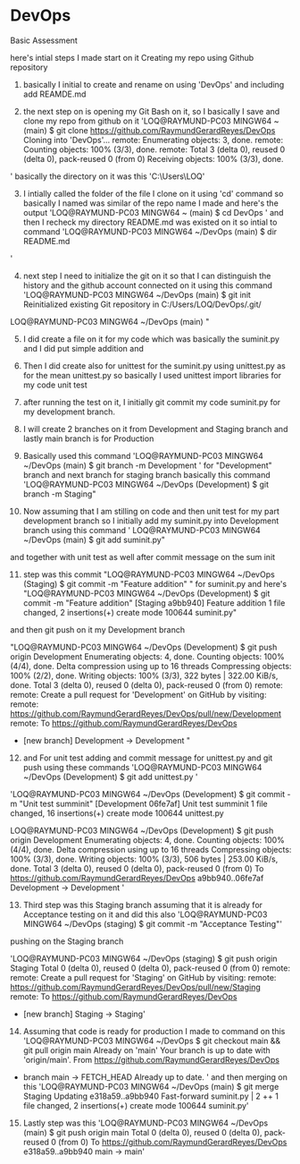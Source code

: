 # DevOps
Basic Assessment 

here's intial steps I made start on it Creating my repo using Github repository 

1. basically I initial to create and rename on using 'DevOps' and including add REAMDE.md 

2. the next step on is opening my Git Bash on it, so I basically I save and clone my repo from github on it 'LOQ@RAYMUND-PC03 MINGW64 ~ (main)
$ git clone https://github.com/RaymundGerardReyes/DevOps
Cloning into 'DevOps'...
remote: Enumerating objects: 3, done.
remote: Counting objects: 100% (3/3), done.
remote: Total 3 (delta 0), reused 0 (delta 0), pack-reused 0 (from 0)
Receiving objects: 100% (3/3), done.

'
basically the directory on it was this 'C:\Users\LOQ' 

3. I intially called the folder of the file I clone on it using 'cd' command so basically I named was similar of the repo name I made 
and here's the output 
'LOQ@RAYMUND-PC03 MINGW64 ~ (main)
$ cd DevOps
'
and then I recheck my directory README.md was existed on it so intial to command 
'LOQ@RAYMUND-PC03 MINGW64 ~/DevOps (main)
$ dir
README.md

'

4. next step I need to initialize the git on it so that I can distinguish the history and the github account connected on it using this command 
'LOQ@RAYMUND-PC03 MINGW64 ~/DevOps (main)
$ git init
Reinitialized existing Git repository in C:/Users/LOQ/DevOps/.git/

LOQ@RAYMUND-PC03 MINGW64 ~/DevOps (main)
"

5. I did create a file on it for my code which was basically the suminit.py and I did put simple addition and 

6. Then I did create also for unittest for the suminit.py using unittest.py as for the mean unittest.py so basically I used unittest import libraries for my code unit test

7. after running the test on it, I initially git commit my code suminit.py for my development branch.  

8. I will create 2 branches on it from Development and Staging branch and lastly main branch is for Production
   
9. Basically used this command 
'LOQ@RAYMUND-PC03 MINGW64 ~/DevOps (main)
$ git branch -m Development
' for "Development" branch and next branch for staging branch basically this command 
'LOQ@RAYMUND-PC03 MINGW64 ~/DevOps (Development)
$ git branch -m Staging"


10. Now assuming that I am stilling on code and then unit test for my part development branch so I initially add my suminit.py into Development branch using this command 
'
LOQ@RAYMUND-PC03 MINGW64 ~/DevOps (main)
$ git add suminit.py"

and together with unit test as well after commit message on the sum init

11. step was this commit "LOQ@RAYMUND-PC03 MINGW64 ~/DevOps (Staging)
$ git commit -m "Feature addition" " for suminit.py 
and here's 
"LOQ@RAYMUND-PC03 MINGW64 ~/DevOps (Development)
$ git commit -m "Feature addition"
[Staging a9bb940] Feature addition
 1 file changed, 2 insertions(+)
 create mode 100644 suminit.py"

and then git push on it my Development branch 

"LOQ@RAYMUND-PC03 MINGW64 ~/DevOps (Development)
$ git push origin Development
Enumerating objects: 4, done.
Counting objects: 100% (4/4), done.
Delta compression using up to 16 threads
Compressing objects: 100% (2/2), done.
Writing objects: 100% (3/3), 322 bytes | 322.00 KiB/s, done.
Total 3 (delta 0), reused 0 (delta 0), pack-reused 0 (from 0)
remote: 
remote: Create a pull request for 'Development' on GitHub by visiting:
remote:      https://github.com/RaymundGerardReyes/DevOps/pull/new/Development 
remote:
To https://github.com/RaymundGerardReyes/DevOps
 * [new branch]      Development -> Development
"

12. and For unit test adding and commit message for unittest.py and git push using these commands
'LOQ@RAYMUND-PC03 MINGW64 ~/DevOps (Development)
$ git add unittest.py
'

'LOQ@RAYMUND-PC03 MINGW64 ~/DevOps (Development)
$ git commit -m "Unit test summinit"
[Development 06fe7af] Unit test summinit
 1 file changed, 16 insertions(+)
 create mode 100644 unittest.py

LOQ@RAYMUND-PC03 MINGW64 ~/DevOps (Development)
$ git push origin Development
Enumerating objects: 4, done.
Counting objects: 100% (4/4), done.
Delta compression using up to 16 threads
Compressing objects: 100% (3/3), done.
Writing objects: 100% (3/3), 506 bytes | 253.00 KiB/s, done.
Total 3 (delta 0), reused 0 (delta 0), pack-reused 0 (from 0)
To https://github.com/RaymundGerardReyes/DevOps
   a9bb940..06fe7af  Development -> Development
'

13. Third step was this Staging branch assuming that it is already for Acceptance testing on it and did this also 
'LOQ@RAYMUND-PC03 MINGW64 ~/DevOps (staging)
$ git commit -m "Acceptance Testing"'

pushing on the Staging branch 

'LOQ@RAYMUND-PC03 MINGW64 ~/DevOps (staging)
$ git push origin Staging
Total 0 (delta 0), reused 0 (delta 0), pack-reused 0 (from 0)
remote: 
remote: Create a pull request for 'Staging' on GitHub by visiting:
remote:      https://github.com/RaymundGerardReyes/DevOps/pull/new/Staging     
remote:
To https://github.com/RaymundGerardReyes/DevOps
 * [new branch]      Staging -> Staging'

14. Assuming that code is ready for production I made to command on this 
'LOQ@RAYMUND-PC03 MINGW64 ~/DevOps
$ git checkout main && git pull origin main
Already on 'main'
Your branch is up to date with 'origin/main'.
From https://github.com/RaymundGerardReyes/DevOps
 * branch            main       -> FETCH_HEAD
Already up to date.
'
and then merging on this 
'LOQ@RAYMUND-PC03 MINGW64 ~/DevOps (main)
$ git merge Staging
Updating e318a59..a9bb940
Fast-forward
 suminit.py | 2 ++
 1 file changed, 2 insertions(+)
 create mode 100644 suminit.py'

15. Lastly step was this
    'LOQ@RAYMUND-PC03 MINGW64 ~/DevOps (main)
$ git push origin main
Total 0 (delta 0), reused 0 (delta 0), pack-reused 0 (from 0)
To https://github.com/RaymundGerardReyes/DevOps
   e318a59..a9bb940  main -> main' 








